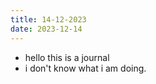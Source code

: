 ```yaml
---
title: 14-12-2023
date: 2023-12-14
---
```

- hello this is a journal
- i don't know what i am doing.
